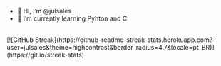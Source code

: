 - 👋 Hi, I’m @julsales
- 🌱 I’m currently learning Pyhton and C
 <br>
[![GitHub Streak](https://github-readme-streak-stats.herokuapp.com?user=julsales&theme=highcontrast&border_radius=4.7&locale=pt_BR)](https://git.io/streak-stats)

<!---
julsales/julsales is a ✨ special ✨ repository because its `README.md` (this file) appears on your GitHub profile.
You can click the Preview link to take a look at your changes.
--->
